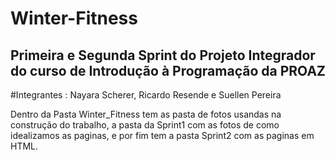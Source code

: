 # Winter-Fitness
## Primeira e  Segunda Sprint  do Projeto Integrador do curso de Introdução à Programação da PROAZ 
#Integrantes : 
Nayara Scherer,
Ricardo  Resende e 
Suellen Pereira

Dentro da Pasta Winter_Fitness tem as pasta de fotos usandas na construção do trabalho, a pasta  da Sprint1 com as fotos  de como idealizamos as paginas, e por fim tem a pasta Sprint2 com as paginas em HTML.
